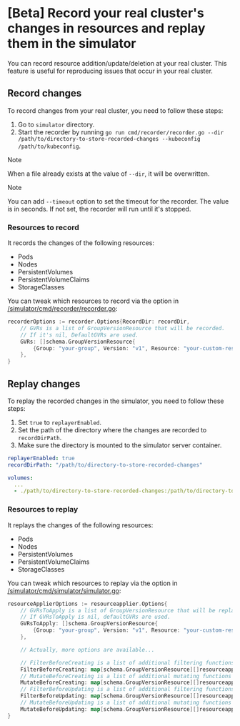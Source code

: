 # [Beta] Record your real cluster's changes in resources and replay them in the simulator

You can record resource addition/update/deletion at your real cluster. This feature is useful for reproducing issues that occur in your real cluster.

## Record changes

To record changes from your real cluster, you need to follow these steps:

1. Go to `simulator` directory.
2. Start the recorder by running `go run cmd/recorder/recorder.go --dir /path/to/directory-to-store-recorded-changes --kubeconfig /path/to/kubeconfig`.

> [!NOTE]
> When a file already exists at the value of `--dir`, it will be overwritten.

> [!NOTE]
> You can add `--timeout` option to set the timeout for the recorder. The value is in seconds. If not set, the recorder will run until it's stopped.

### Resources to record

It records the changes of the following resources:

- Pods
- Nodes
- PersistentVolumes
- PersistentVolumeClaims
- StorageClasses

You can tweak which resources to record via the option in [/simulator/cmd/recorder/recorder.go](https://github.com/kubernetes-sigs/kube-scheduler-simulator/blob/master/simulator/cmd/recorder/recorder.go):

```go
recorderOptions := recorder.Options{RecordDir: recordDir,
	// GVRs is a list of GroupVersionResource that will be recorded.
	// If it's nil, DefaultGVRs are used.
	GVRs: []schema.GroupVersionResource{
		{Group: "your-group", Version: "v1", Resource: "your-custom-resources"},
	},
}
```

## Replay changes

To replay the recorded changes in the simulator, you need to follow these steps:

1. Set `true` to `replayerEnabled`.
2. Set the path of the directory where the changes are recorded to `recordDirPath`.
3. Make sure the directory is mounted to the simulator server container.


```yaml:config.yaml
replayerEnabled: true
recordDirPath: "/path/to/directory-to-store-recorded-changes"
```

```yaml:compose.yml
volumes:
  ...
  - ./path/to/directory-to-store-recorded-changes:/path/to/directory-to-store-recorded-changes
```

### Resources to replay

It replays the changes of the following resources:

- Pods
- Nodes
- PersistentVolumes
- PersistentVolumeClaims
- StorageClasses

You can tweak which resources to replay via the option in [/simulator/cmd/simulator/simulator.go](https://github.com/kubernetes-sigs/kube-scheduler-simulator/blob/master/simulator/cmd/simulator/simulator.go):

```go
resourceApplierOptions := resourceapplier.Options{
	// GVRsToApply is a list of GroupVersionResource that will be replayed.
	// If GVRsToApply is nil, defaultGVRs are used.
	GVRsToApply: []schema.GroupVersionResource{
		{Group: "your-group", Version: "v1", Resource: "your-custom-resources"},
	},

	// Actually, more options are available...

	// FilterBeforeCreating is a list of additional filtering functions that are applied before creating resources.
	FilterBeforeCreating: map[schema.GroupVersionResource][]resourceapplier.FilteringFunction{},
	// MutateBeforeCreating is a list of additional mutating functions that are applied before creating resources.
	MutateBeforeCreating: map[schema.GroupVersionResource][]resourceapplier.MutatingFunction{},
	// FilterBeforeUpdating is a list of additional filtering functions that are applied before updating resources.
	FilterBeforeUpdating: map[schema.GroupVersionResource][]resourceapplier.FilteringFunction{},
	// MutateBeforeUpdating is a list of additional mutating functions that are applied before updating resources.
	MutateBeforeUpdating: map[schema.GroupVersionResource][]resourceapplier.MutatingFunction{},
}
```
